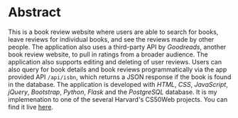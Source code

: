 # Abstract

This is a book review website  where users are able to search for books, leave reviews for individual books, and see the reviews made by other people.   The application also uses a third-party API by *Goodreads*, another book review website, to pull in ratings from a broader audience. The application also supports editing and deleting of user reviews.  Users can also query for book details and book reviews programmatically via the app provided API `/api/isbn`, which returns a JSON response if the book is found in the database.  The application is developed  with _HTML_, _CSS_, _JavaScript_, _jQuery_, _Bootstrap_, _Python_,  _Flask_ and the _PostgreSQL_ database. It is my implemenation to one of the several Harvard's CS50Web projects.   You can find it live [here](https://book-reviews-00.herokuapp.com/).
